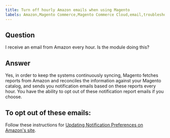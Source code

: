 ```yaml
---
title: Turn off hourly Amazon emails when using Magento
labels: Amazon,Magento Commerce,Magento Commerce Cloud,email,troubleshooting
---
```


## Question

I receive an email from Amazon every hour. Is the module doing this?

## Answer

Yes, in order to keep the systems continuously syncing, Magento fetches reports from Amazon and reconciles the information against your Magento catalog, and sends you notification emails based on these reports every hour. You have the ability to opt out of these notification report emails if you choose.

## To opt out of these emails:

Follow these instructions for [Updating Notification Preferences on Amazon's site](https://sellercentral.amazon.com/gp/help/external/G871).
